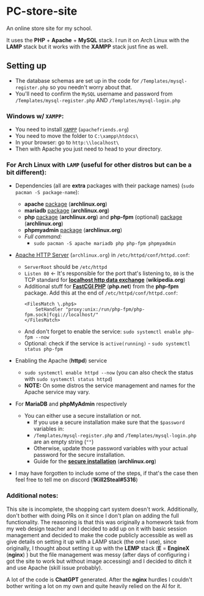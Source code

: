 # PC-store-site

An online store site for my school.

It uses the **PHP** + **Apache** + **MySQL** stack.
I run it on Arch Linux with the **LAMP** stack but it works with the **XAMPP** stack just fine as well.

## Setting up

- The database schemas are set up in the code for `/Templates/mysql-register.php` so you needn't worry about that.
- You'll need to confirm the `MySQL` username and password from `/Templates/mysql-register.php` AND `/Templates/mysql-login.php`

### Windows w/ `XAMPP`:
  - You need to install [`XAMPP`](https://www.apachefriends.org/download.html) (`apachefriends.org`)
  - You need to move the folder to `C:\xampp\htdocs\`
  - In your browser: go to `http:\\localhost\`
  - Then with Apache you just need to head to your directory.

### For Arch Linux with `LAMP` (useful for other distros but can be a bit different):
- Dependencies (all are **extra** packages with their package names) (`sudo pacman -S package-name`):
  - **apache** [package](https://archlinux.org/packages/extra/x86_64/apache/) (**archlinux.org**)
  - **mariadb** [package](https://wiki.archlinux.org/title/MariaDB) (**archlinux.org**)
  - **php** [package](https://archlinux.org/packages/extra/x86_64/php/) (**archlinux.org**) and **php-fpm** (optional) [package](https://archlinux.org/packages/extra/x86_64/php-fpm/) (**archlinux.org**)
  - **phpmyadmin** [package](https://archlinux.org/packages/extra/any/phpmyadmin/) (**archlinux.org**)
  - *Full command:*
    - `sudo pacman -S apache mariadb php php-fpm phpmyadmin`

- [Apache HTTP Server](https://wiki.archlinux.org/title/Apache_HTTP_Server) (`archlinux.org`) in `/etc/httpd/conf/httpd.conf`:
  - `ServerRoot` should be `/etc/httpd`
  - `Listen 80` <- It's responsible for the port that's listening to, `80` is the TCP standard for [**localhost http data exchange**](https://en.wikipedia.org/wiki/HTTP#HTTP_data_exchange) (**wikipedia.org**)
  - Additional stuff for [**FastCGI PHP**](https://www.php.net/manual/en/install.fpm.php) (**php.net**) from the **php-fpm** package. Add this at the end of `/etc/httpd/conf/httpd.conf`:
    ```
    <FilesMatch \.php$>
        SetHandler "proxy:unix:/run/php-fpm/php-fpm.sock|fcgi://localhost/"
    </FilesMatch>
    ```
  - And don't forget to enable the service: `sudo systemctl enable php-fpm --now`
  - Optional: check if the service is `active(running)` - `sudo systemctl status php-fpm`

- Enabling the Apache (**httpd**) service
  - `sudo systemctl enable httpd --now` (you can also check the status with `sudo systemctl status httpd`)
  - **NOTE:** On some distros the service management and names for the Apache service may vary.

- For **MariaDB** and **phpMyAdmin** respectively
  - You can either use a secure installation or not.
    - If you use a secure installation make sure that the `$password` variables in:
    - `/Templates/mysql-register.php` and `/Templates/mysql-login.php` are an empty string (`""`)
    - Otherwise, update those password variables with your actual password for the secure installation.
    - Guide for the [**secure installation**](https://wiki.archlinux.org/title/MariaDB#Improve_initial_security) (**archlinux.org**)


- I may have forgotten to include some of the steps, if that's the case then feel free to tell me on discord (**1Kill2Steal#5316**)


### Additional notes:

This site is incomplete, the shopping cart system doesn't work. Additionally, don't bother with doing PRs on it since I don't plan on adding the full functionality. The reasoning is that this was originally a homework task from my web design teacher and I decided to add up on it with basic session management and decided to make the code publicly accessible as well as give details on setting it up with a LAMP stack (the one I use), since originally, I thought about setting it up with the **LEMP** stack (**E** = **EngineX** (**nginx**) ) but the file management was messy (after days of configuring i got the site to work but without image accessing) and I decided to ditch it and use Apache (skill issue probably).

A lot of the code is **ChatGPT** generated. After the **nginx** hurdles I couldn't bother writing a lot on my own and quite heavily relied on the AI for it.
